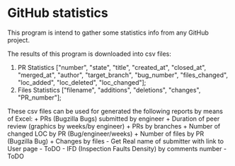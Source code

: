 GitHub statistics
===================================

This program is intend to gather some statistics info from any GitHub project.

The results of this program is downloaded into csv files:
1. PR Statistics
    ["number", "state", "title", "created_at", "closed_at", 
    "merged_at", "author", "target_branch", "bug_number", "files_changed", 
    "loc_added", "loc_deleted", "loc_changed"];
2. Files Statistics
    ["filename", "additions", "deletions", "changes", "PR_number"];
    
These csv files can be used for generated the following reports by means of Excel:
    + PRs (Bugzilla Bugs) submitted by engineer
    + Duration of peer review (graphics by weeks/by engineer)
    + PRs by branches
    + Number of changed LOC by PR (Bug/engineer/weeks)
    + Number of files by PR (Bugzilla Bug)
    + Changes by files
    - Get Real name of submitter with link to User page - ToDO
    - IFD (Inspection Faults Density) by comments number - ToDO
